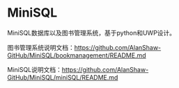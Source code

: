 # MiniSQL
MiniSQL数据库以及图书管理系统，基于python和UWP设计。

图书管理系统说明文档：https://github.com/AlanShaw-GitHub/MiniSQL/bookmanagement/README.md

MiniSQL说明文档：https://github.com/AlanShaw-GitHub/MiniSQL/miniSQL/README.md